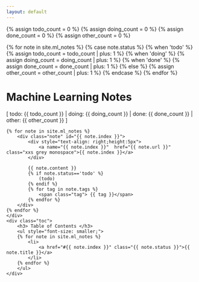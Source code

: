 ```yaml
---
layout: default
---
```



{% assign todo_count = 0 %}
{% assign doing_count = 0 %}
{% assign done_count = 0 %}
{% assign other_count = 0 %}

{% for note in site.ml_notes %}
    {% case note.status %}
        {% when 'todo' %}
            {% assign todo_count = todo_count | plus: 1 %}
        {% when 'doing' %}
            {% assign doing_count = doing_count | plus: 1 %}
        {% when 'done' %}
            {% assign done_count = done_count | plus: 1 %}
        {% else %}
            {% assign other_count = other_count | plus: 1 %}
    {% endcase %}
{% endfor %}

<div class="container">
    <div class="notes">
    <h1>Machine Learning Notes</h1>
        <div class="note">
            [ todo: {{ todo_count }} | doing: {{ doing_count }} | done: {{ done_count }} | other: {{ other_count }} ]
        </div>

    {% for note in site.ml_notes %}
        <div class="note" id="{{ note.index }}">
            <div style="text-align: right;height:5px">
                <a name="{{ note.index }}"  href="{{ note.url }}" class="xxs grey monospace">{{ note.index }}</a>
            </div>
            
            {{ note.content }}
            {% if note.status=='todo' %}
                (todo)
            {% endif %}
            {% for tag in note.tags %}
                <span class="tag"> {{ tag }}</span>
            {% endfor %}
        </div>  
    {% endfor %}
    </div>
    <div class="toc">
        <h3> Table of Contents </h3>
        <ul style="font-size: smaller;">
        {% for note in site.ml_notes %}
            <li>
                <a href="#{{ note.index }}" class="{{ note.status }}">{{ note.title }}</a>
            </li>
        {% endfor %}
        </ul>
    </div>
</div>